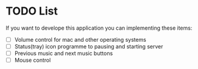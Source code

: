 # TODO List
If you want to develope this application you can implementing these items:
- [ ] Volume control for mac and other operating systems
- [ ] Status(tray) icon programme to pausing and starting server
- [ ] Previous music and next music buttons
- [ ] Mouse control
